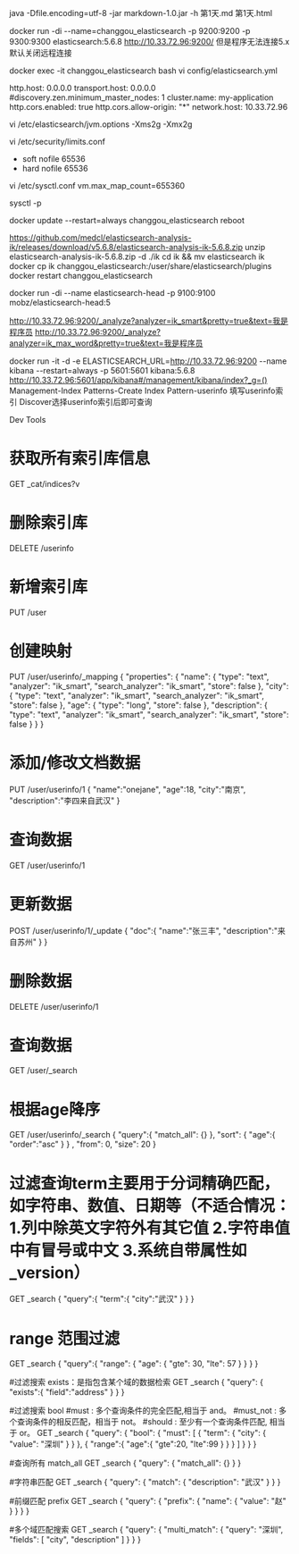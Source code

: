 java -Dfile.encoding=utf-8 -jar markdown-1.0.jar -h 第1天.md 第1天.html

docker run -di --name=changgou_elasticsearch -p 9200:9200 -p 9300:9300 elasticsearch:5.6.8
http://10.33.72.96:9200/ 但是程序无法连接5.x默认关闭远程连接

docker exec -it changgou_elasticsearch bash
vi config/elasticsearch.yml

http.host: 0.0.0.0
transport.host: 0.0.0.0
#discovery.zen.minimum_master_nodes: 1
cluster.name: my-application
http.cors.enabled: true
http.cors.allow-origin: "*"
network.host: 10.33.72.96

vi /etc/elasticsearch/jvm.options
-Xms2g
-Xmx2g


vi /etc/security/limits.conf 
* soft nofile 65536
* hard nofile 65536

vi /etc/sysctl.conf 
vm.max_map_count=655360

sysctl -p

docker update --restart=always changgou_elasticsearch
reboot

https://github.com/medcl/elasticsearch-analysis-ik/releases/download/v5.6.8/elasticsearch-analysis-ik-5.6.8.zip
unzip elasticsearch-analysis-ik-5.6.8.zip -d ./ik 
cd ik && mv elasticsearch ik 
docker cp ik changgou_elasticsearch:/user/share/elasticsearch/plugins
docker restart changgou_elasticsearch

docker run -di --name elasticsearch-head -p 9100:9100 mobz/elasticsearch-head:5

http://10.33.72.96:9200/_analyze?analyzer=ik_smart&pretty=true&text=我是程序员
http://10.33.72.96:9200/_analyze?analyzer=ik_max_word&pretty=true&text=我是程序员

docker run -it -d -e ELASTICSEARCH_URL=http://10.33.72.96:9200 --name kibana --restart=always -p 5601:5601 kibana:5.6.8
http://10.33.72.96:5601/app/kibana#/management/kibana/index?_g=()
Management-Index Patterns-Create Index Pattern-userinfo  填写userinfo索引
Discover选择userinfo索引后即可查询


Dev Tools
#  获取所有索引库信息
GET _cat/indices?v

# 删除索引库
DELETE /userinfo

# 新增索引库
PUT /user

# 创建映射
PUT /user/userinfo/_mapping
{
	"properties": {
		"name": {
			"type": "text",
			"analyzer": "ik_smart",
			"search_analyzer": "ik_smart",
			"store": false
		},
		"city": {
			"type": "text",
			"analyzer": "ik_smart",
			"search_analyzer": "ik_smart",
			"store": false
		},
		"age": {
			"type": "long",
			"store": false
		},
		"description": {
			"type": "text",
			"analyzer": "ik_smart",
			"search_analyzer": "ik_smart",
			"store": false
		}
	}
}

# 添加/修改文档数据
PUT /user/userinfo/1
{
  "name":"onejane",
  "age":18,
  "city":"南京",
  "description":"李四来自武汉"
}


# 查询数据
GET /user/userinfo/1

# 更新数据
POST /user/userinfo/1/_update
{
  "doc":{
    "name":"张三丰",
    "description":"来自苏州"
  }
}

# 删除数据
DELETE /user/userinfo/1

# 查询数据
GET /user/_search


# 根据age降序
GET /user/userinfo/_search
{
  "query":{
    "match_all": {}
  },
  "sort":
    {
      "age":{
        "order":"asc"
      }
    } ,
    "from": 0,
    "size": 20
}


# 过滤查询term主要用于分词精确匹配，如字符串、数值、日期等（不适合情况：1.列中除英文字符外有其它值 2.字符串值中有冒号或中文 3.系统自带属性如_version）
GET _search
{
  "query":{
    "term":{
      "city":"武汉"
    }
  }
}

# range 范围过滤
GET _search
{
  "query":{
    "range": {
      "age": {
        "gte": 30,
        "lte": 57
      }
    }
  }
}

#过滤搜索 exists：是指包含某个域的数据检索
GET _search
{
  "query": {
    "exists":{
      "field":"address"
    }
  }
}

#过滤搜索 bool 
#must : 多个查询条件的完全匹配,相当于 and。
#must_not : 多个查询条件的相反匹配，相当于 not。
#should : 至少有一个查询条件匹配, 相当于 or。
GET _search
{
  "query": {
    "bool": {
      "must": [
        {
          "term": {
            "city": {
              "value": "深圳"
            }
          }
        },
        {
          "range":{
            "age":{
              "gte":20,
              "lte":99
            }
          }
        }
      ]
    }
  }
}


#查询所有 match_all
GET _search
{
  "query": {
    "match_all": {}
  }
}


#字符串匹配
GET _search
{
  "query": {
    "match": {
      "description": "武汉"
    }
  }
}


#前缀匹配 prefix
GET _search
{
  "query": {
    "prefix": {
      "name": {
        "value": "赵"
      }
    }
  }
}

#多个域匹配搜索
GET _search
{
  "query": {
    "multi_match": {
      "query": "深圳",
      "fields": [
        "city",
        "description"
      ]
    }
  }
}

